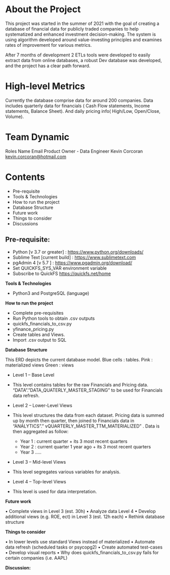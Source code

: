 # About the Project

This project was started in the summer of 2021 with the goal of creating a database of financial data for publicly traded companies to help systematized and enhanced investment decision-making. The system is using algorithm developed around value-investing principles and examines rates of improvement for various metrics.

After 7 months of development 2 ETLs tools were developed to easily extract data from online databases, a robust Dev database was developed, and the project has a clear path forward. 

# High-level Metrics

Currently the database comprise data for around 200 companies. Data includes quarterly data for financials ( Cash Flow statements, Income statements, Balance Sheet). And daily pricing info( High/Low, Open/Close, Volume).

# Team Dynamic

Roles	                          Name	            Email
Product Owner - Data Engineer	  Kevin Corcoran	  kevin.corcoran@hotmail.com

# Contents

- Pre-requisite
-	Tools & Technologies
-	How to run the project
-	Database Structure
-	Future work
-	Things to consider
-	Discussions

## Pre-requisite:

-	Python [v 3.7 or greater] : https://www.python.org/downloads/
-	Sublime Text [current build] : https://www.sublimetext.com
-	pgAdmin 4 [v 5.7 ] : https://www.pgadmin.org/download/
-	Set QUICKFS_SYS_VAR environment variable
-	Subscribe to QuickFS https://quickfs.net/home

**Tools & Technologies**

-	Python3 and PostgreSQL (language)

**How to run the project**

-	Complete pre-requisites
-	Run Python tools to obtain .csv outputs
  -	quickfs_financials_to_csv.py
  -	yfinance_pricing.py
-	Create tables and Views.
-	Import .csv output to SQL

**Database Structure**

This ERD depicts the current database model.
Blue cells : tables.
Pink : materialized views
Green : views
 

-	Level 1 – Base Level
  -	This level contains tables for the raw Financials and Pricing data. “DATA”.”DATA_QUATERLY_MASTER_STAGING” to be used for Financials data refresh. 
  
-	Level 2 – Lower-Level Views
  -	This level structures the data from each dataset. Pricing data is summed up by month then quarter, then joined to Financials data in “ANALYTICS”.”        vQUARTERLY_MASTER_TTM_MATERIALIZED” . Data is then aggregated as follow:
    -	Year 1 : current quarter + its 3 most recent quarters
    -	Year 2 : current quarter 1 year ago + its 3 most recent quarters
    -	Year 3 …..
    
-	Level 3 – Mid-level Views
  - This level segregates various variables for analysis.

-	Level 4 – Top-level Views
  -	This level is used for data interpretation.

**Future work**

•	Complete views in Level 3 (est. 30h)
•	Analyze data Level 4
•	Develop additional views (e.g. ROE, ect) in Level 3 (est. 12h each)
•	Rethink database structure

**Things to consider**

•	In lower levels use standard Views instead of materialized
•	Automate data refresh (scheduled tasks or psycopg2)
•	Create automated test-cases 
•	Develop visual reports
•	Why does quickfs_financials_to_csv.py fails for certain companies (i.e. AAPL)

**Discussion:**

